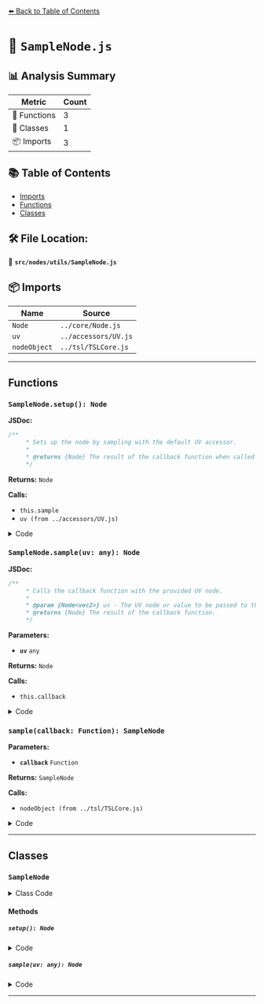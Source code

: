 [⬅️ Back to Table of Contents](../../../index.md)

# 📄 `SampleNode.js`

## 📊 Analysis Summary

| Metric | Count |
|--------|-------|
| 🔧 Functions | 3 |
| 🧱 Classes | 1 |
| 📦 Imports | 3 |

## 📚 Table of Contents

- [Imports](#imports)
- [Functions](#functions)
- [Classes](#classes)

## 🛠️ File Location:
📂 **`src/nodes/utils/SampleNode.js`**

## 📦 Imports

| Name | Source |
|------|--------|
| `Node` | `../core/Node.js` |
| `uv` | `../accessors/UV.js` |
| `nodeObject` | `../tsl/TSLCore.js` |


---

## Functions

### `SampleNode.setup(): Node`

**JSDoc:**
```typescript
/**
	 * Sets up the node by sampling with the default UV accessor.
	 *
	 * @returns {Node} The result of the callback function when called with the UV node.
	 */
```

**Returns:** `Node`

**Calls:**

- `this.sample`
- `uv (from ../accessors/UV.js)`

<details><summary>Code</summary>

```typescript
setup() {

		return this.sample( uv() );

	}
```
</details>

### `SampleNode.sample(uv: any): Node`

**JSDoc:**
```typescript
/**
	 * Calls the callback function with the provided UV node.
	 *
	 * @param {Node<vec2>} uv - The UV node or value to be passed to the callback.
	 * @returns {Node} The result of the callback function.
	 */
```

**Parameters:**

- **`uv`** `any`

**Returns:** `Node`

**Calls:**

- `this.callback`

<details><summary>Code</summary>

```typescript
sample( uv ) {

		return this.callback( uv );

	}
```
</details>

### `sample(callback: Function): SampleNode`

**Parameters:**

- **`callback`** `Function`

**Returns:** `SampleNode`

**Calls:**

- `nodeObject (from ../tsl/TSLCore.js)`

<details><summary>Code</summary>

```typescript
( callback ) => nodeObject( new SampleNode( callback ) )
```
</details>


---

## Classes

### `SampleNode`

<details><summary>Class Code</summary>

```ts
class SampleNode extends Node {

	/**
	 * Returns the type of the node.
	 *
	 * @type {string}
	 * @readonly
	 * @static
	 */
	static get type() {

		return 'SampleNode';

	}

	/**
	 * Creates an instance of SampleNode.
	 *
	 * @param {Function} callback - The function to be called when sampling. Should accept a UV node and return a value.
	 */
	constructor( callback ) {

		super();

		this.callback = callback;

		/**
		 * This flag can be used for type testing.
		 *
		 * @type {boolean}
		 * @readonly
		 * @default true
		 */
		this.isSampleNode = true;

	}

	/**
	 * Sets up the node by sampling with the default UV accessor.
	 *
	 * @returns {Node} The result of the callback function when called with the UV node.
	 */
	setup() {

		return this.sample( uv() );

	}

	/**
	 * Calls the callback function with the provided UV node.
	 *
	 * @param {Node<vec2>} uv - The UV node or value to be passed to the callback.
	 * @returns {Node} The result of the callback function.
	 */
	sample( uv ) {

		return this.callback( uv );

	}

}
```
</details>

#### Methods

##### `setup(): Node`

<details><summary>Code</summary>

```ts
setup() {

		return this.sample( uv() );

	}
```
</details>

##### `sample(uv: any): Node`

<details><summary>Code</summary>

```ts
sample( uv ) {

		return this.callback( uv );

	}
```
</details>


---